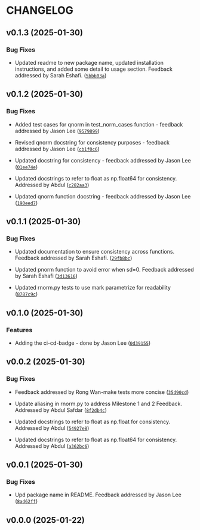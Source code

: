 # CHANGELOG


## v0.1.3 (2025-01-30)

### Bug Fixes

- Updated readme to new package name, updated installation instructions, and added some detail to
  usage section. Feedback addressed by Sarah Eshafi.
  ([`5bbb03a`](https://github.com/UBC-MDS/Group24-pystats/commit/5bbb03a3ddac79e137047d35123c1411eaff7537))


## v0.1.2 (2025-01-30)

### Bug Fixes

- Added test cases for qnorm in test_norm_cases function - feedback addressed by Jason Lee
  ([`9579899`](https://github.com/UBC-MDS/Group24-pystats/commit/9579899e92c71cdc00390df400468201f8594e19))

- Revised qnorm docstring for consistency purposes - feedback addressed by Jason Lee
  ([`cb1f0c6`](https://github.com/UBC-MDS/Group24-pystats/commit/cb1f0c60f0d4c66d28981f520c370d5a762f0fc1))

- Updated docstring for consistency - feedback addressed by Jason Lee
  ([`01ee74e`](https://github.com/UBC-MDS/Group24-pystats/commit/01ee74eb5d9d1026f4ff17a64051c34e65033bd8))

- Updated docstrings to refer to float as np.float64 for consistency. Addressed by Abdul
  ([`c282aa3`](https://github.com/UBC-MDS/Group24-pystats/commit/c282aa3d3966d001324949d74ac42e0e5e44750c))

- Updated qnorm function docstring - feedback addressed by Jason Lee
  ([`190eed7`](https://github.com/UBC-MDS/Group24-pystats/commit/190eed712024bc1faae898f991bf05e614e73293))


## v0.1.1 (2025-01-30)

### Bug Fixes

- Updated documentation to ensure consistency across functions. Feedback addressed by Sarah Eshafi.
  ([`29fb8bc`](https://github.com/UBC-MDS/Group24-pystats/commit/29fb8bc7fb6dc540058887b6958b899a9857caa8))

- Updated pnorm function to avoid error when sd=0. Feedback addressed by Sarah Eshafi
  ([`3d13616`](https://github.com/UBC-MDS/Group24-pystats/commit/3d13616fc8ffe06f1722c25e47678019bd91f799))

- Updated rnorm.py tests to use mark parametrize for readability
  ([`8787c9c`](https://github.com/UBC-MDS/Group24-pystats/commit/8787c9cd043b9ab0f82d00cf155542e0f8bf6b77))


## v0.1.0 (2025-01-30)

### Features

- Adding the ci-cd-badge - done by Jason Lee
  ([`0d39155`](https://github.com/UBC-MDS/Group24-pystats/commit/0d3915584e622be84174e004dc2cc6934795826a))


## v0.0.2 (2025-01-30)

### Bug Fixes

- Feedback addressed by Rong Wan-make tests more concise
  ([`35d90cd`](https://github.com/UBC-MDS/Group24-pystats/commit/35d90cda677aa2f0d0d21ff34fd047e5c0660437))

- Update aliasing in rnorm.py to address Milestone 1 and 2 Feedback. Addressed by Abdul Safdar
  ([`8f2db4c`](https://github.com/UBC-MDS/Group24-pystats/commit/8f2db4c6ef5a8e538d316d096e4d6901c5f6c499))

- Updated docstrings to refer to float as np.float for consistency. Addressed by Abdul
  ([`54927e8`](https://github.com/UBC-MDS/Group24-pystats/commit/54927e83e1256742c47dee3d0534621852227eb7))

- Updated docstrings to refer to float as np.float64 for consistency. Addressed by Abdul
  ([`a362bc6`](https://github.com/UBC-MDS/Group24-pystats/commit/a362bc6c2b5df3283467124e6e96143ad98c9213))


## v0.0.1 (2025-01-30)

### Bug Fixes

- Upd package name in README. Feedback addressed by Jason Lee
  ([`8ad62ff`](https://github.com/UBC-MDS/Group24-pystats/commit/8ad62ffbcfa3c16400ed74ae83f6ca38f607d1e1))


## v0.0.0 (2025-01-22)
